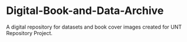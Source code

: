 # Digital-Book-and-Data-Archive
A digital repository for datasets and book cover images created for UNT Repository Project.
